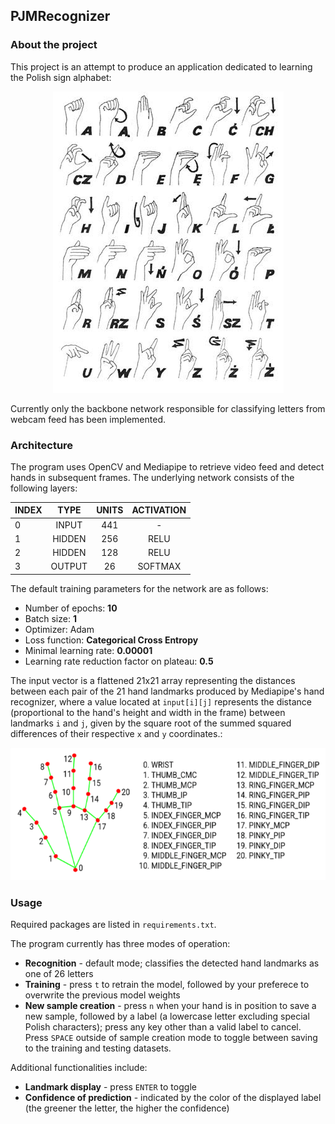 ## PJMRecognizer
### About the project
This project is an attempt to produce an application dedicated to learning the Polish sign alphabet: <br />

<p align="center">
  <img src="https://github.com/worthy11/PJMRecognizer/blob/main/img/polski-alfabet-palcowy.jpg" alt="Polish sign alphabet"/>
</p>

Currently only the backbone network responsible for classifying letters from webcam feed has been implemented.

### Architecture
The program uses OpenCV and Mediapipe to retrieve video feed and detect hands in subsequent frames. The underlying network consists of the following layers: <br />

|INDEX|TYPE|UNITS|ACTIVATION|
|-|:-:|:-:|:-:|
|0|INPUT|441|-|
|1|HIDDEN|256|RELU|
|2|HIDDEN|128|RELU|
|3|OUTPUT|26|SOFTMAX|

The default training parameters for the network are as follows:
- Number of epochs: **10**
- Batch size: **1**
- Optimizer: Adam
- Loss function: **Categorical Cross Entropy**
- Minimal learning rate: **0.00001**
- Learning rate reduction factor on plateau: **0.5** <br />

The input vector is a flattened 21x21 array representing the distances between each pair of the 21 hand landmarks produced by Mediapipe's hand recognizer, where a value located at `input[i][j]` represents the distance (proportional to the hand's height and width in the frame) between landmarks `i` and `j`, given by the square root of the summed squared differences of their respective `x` and `y` coordinates.: <br />

<p align="center">
  <img src="https://github.com/worthy11/PJMRecognizer/blob/main/img/hand_landmarks.png" alt="Hand landmark indexing in Mediapipe"/>
</p>

### Usage
Required packages are listed in `requirements.txt`. <br />

The program currently has three modes of operation:
- **Recognition** - default mode; classifies the detected hand landmarks as one of 26 letters
- **Training** - press `t` to retrain the model, followed by your preferece to overwrite the previous model weights 
- **New sample creation** - press `n` when your hand is in position to save a new sample, followed by a label (a lowercase letter excluding special Polish characters); press any key other than a valid label to cancel. Press `SPACE` outside of sample creation mode to toggle between saving to the training and testing datasets. <br />

Additional functionalities include:
- **Landmark display** - press `ENTER` to toggle
- **Confidence of prediction** - indicated by the color of the displayed label (the greener the letter, the higher the confidence)
